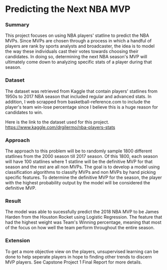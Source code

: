 # Predicting the Next NBA MVP
### Summary
This project focuses on using NBA players' statline to predict the NBA MVPs. Since MVPs are chosen through a process in which a handful of players are rank by sports analysts and broadcaster, the idea is to model the way these individuals cast their votes towards choosing their candidates. In doing so,  determining the next NBA season's MVP will ultimately come down to analyzing specific stats of a player during that season.


### Dataset
The dataset was retrieved from Kaggle that contain players' statlines from 1950s to 2017 NBA season that included regular and advanced stats. In addition, I web scrapped from basketball-reference.com to include the player's team win-lose percentage since I believe this is a huge reason for candidates to win.

Here is the link to the dataset used for this project. https://www.kaggle.com/drgilermo/nba-players-stats


### Approach
The approach to this problem will be to randomly sample 1800 different statlines from the 2000 season till 2017 season. Of this 1800, each season will have 100 statlines where 1 statline will be the definitive MVP for that season and the rest are all non MVPs. The goal is to develop a model using classification algorithms to classify MVPs and non MVPs by hand picking specific features. To determine the definitive MVP for the season, the player with the highest probability output by the model will be considered the definitive MVP.

### Result
The model was able to sucessfully predict the 2018 NBA MVP to be James Harden from the Houston Rocket using Logistic Regression. The feature that had the highest weight was Team's Winning percentage, meaning that most of the focus on how well the team perform throughout the entire season.

### Extension
To get a more objective view on the players, unsupervised learning can be done to help seperate players in hope to finding other trends to discern MVP players. See Capstone Project 1 Final Report for more details.
